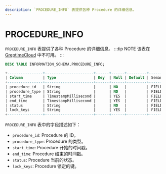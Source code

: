 ```yaml
---
description: `PROCEDURE_INFO` 表提供各种 Procedure 的详细信息。
---
```


# PROCEDURE_INFO

`PROCEDURE_INFO` 表提供了各种 Procedure 的详细信息。
:::tip NOTE
该表在 [GreptimeCloud](https://greptime.cloud/) 中不可用。
:::

```sql
DESC TABLE INFORMATION_SCHEMA.PROCEDURE_INFO;
```

```sql
+----------------+----------------------+------+------+---------+---------------+
| Column         | Type                 | Key  | Null | Default | Semantic Type |
+----------------+----------------------+------+------+---------+---------------+
| procedure_id   | String               |      | NO   |         | FIELD         |
| procedure_type | String               |      | NO   |         | FIELD         |
| start_time     | TimestampMillisecond |      | YES  |         | FIELD         |
| end_time       | TimestampMillisecond |      | YES  |         | FIELD         |
| status         | String               |      | NO   |         | FIELD         |
| lock_keys      | String               |      | YES  |         | FIELD         |
+----------------+----------------------+------+------+---------+---------------+
```

`PROCEDURE_INFO` 表中的字段描述如下：

- `procedure_id`: Procedure 的 ID。
- `procedure_type`: Procedure 的类型。
- `start_time`: Procedure 开始的时间戳。
- `end_time`: Procedure 结束的时间戳。
- `status`: Procedure 当前的状态。
- `lock_keys`: Procedure 锁定的键。